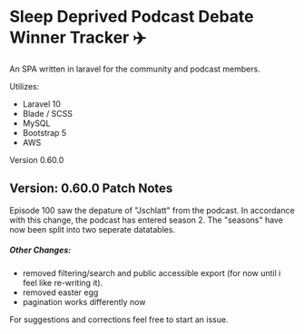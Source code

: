 # Sleep Deprived Podcast Debate Winner Tracker :airplane:
An SPA written in laravel for the community and podcast members.

Utilizes: 
- Laravel 10
- Blade / SCSS
- MySQL
- Bootstrap 5
- AWS

Version 0.60.0

## Version: 0.60.0 Patch Notes
Episode 100 saw the depature of "Jschlatt" from the podcast. In accordance with this change, the podcast has
entered season 2. The "seasons" have now been split into two seperate datatables.

##### Other Changes:
- removed filtering/search and public accessible export (for now until i feel like re-writing it). 
- removed easter egg
- pagination works differently now


For suggestions and corrections feel free to start an issue.
